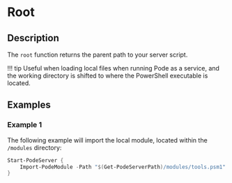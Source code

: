 # Root

## Description

The `root` function returns the parent path to your server script.


!!! tip
    Useful when loading local files when running Pode as a service, and the working directory is shifted to where the PowerShell executable is located.

## Examples

### Example 1

The following example will import the local module, located within the `/modules` directory:

```powershell
Start-PodeServer {
    Import-PodeModule -Path "$(Get-PodeServerPath)/modules/tools.psm1"
}
```
